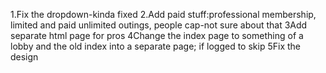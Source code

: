 1.Fix the dropdown-kinda fixed
2.Add paid stuff:professional membership, limited and paid unlimited outings, people cap-not sure about that
3Add separate html page for pros
4Change the index page to something of a lobby and the old index into a separate page; if logged to skip 
5Fix the design
